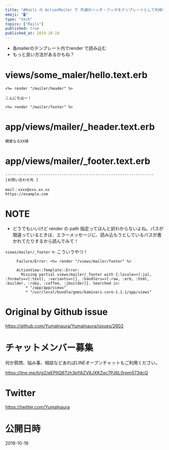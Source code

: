 ```yaml
---
title: "#Rails の ActionMailer で 共通のヘッダ・フッタをテンプレートとして利用する"
emoji: "🖥"
type: "tech"
topics: ["Rails"]
published: true
published_at: 2019-10-19
---
```


- 各mailerのテンプレート内でrender で読み込む
- もっと良い方法があるかもね？

# views/some_maler/hello.text.erb

```
<%= render "/mailer/header" %>

こんにちはー！

<%= render "/mailer/footer" %>
```

# app/views/mailer/_header.text.erb

```
親愛なるXX様

```

# app/views/mailer/_footer.text.erb

```
------------------------------------------------------------------
[お問い合わせ先 ]

mail：xxxx@xxx.xx.xx
https://example.com
```

# NOTE

- どうでもいいけど render の path 指定ってほんと訳わからないよね。パスが間違っているときは、エラーメッセージに、読み込もうとしているパスが書かれてたりするから読んでみて！

`views/mailer/_footer` <- こういうやつ！

```
     Failure/Error: <%= render "/views/mailer/footer" %>

     ActionView::Template::Error:
       Missing partial views/mailer/_footer with {:locale=>[:ja], :formats=>[:text], :variants=>[], :handlers=>[:raw, :erb, :html, :builder, :ruby, :coffee, :jbuilder]}. Searched in:
         * "/app/app/views"
         * "/usr/local/bundle/gems/kaminari-core-1.1.1/app/views"
```



# Original by Github issue

https://github.com/YumaInaura/YumaInaura/issues/2602








<!-- Update From Qiita API -->

# チャットメンバー募集


何か質問、悩み事、相談などあればLINEオープンチャットもご利用ください。

https://line.me/ti/g2/eEPltQ6Tzh3pYAZV8JXKZqc7PJ6L0rpm573dcQ





# Twitter


https://twitter.com/YumaInaura


<!-- Update From Qiita API -->



# 公開日時

2019-10-19
